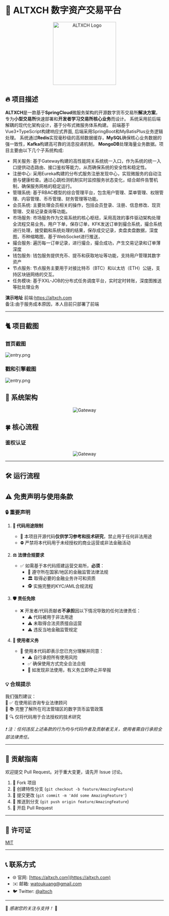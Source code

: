 # 📌 ALTXCH 数字资产交易平台

<p align="center">
  <img src="doc/imgs/logo.png" alt="ALTXCH Logo" width="200">
</p>

## 🔥 项目描述
 
**ALTXCH**是一款基于**SpringCloud**微服务架构的开源数字货币交易所**解决方案**，专为**小型交易所**快速部署和**开发者学习交易所核心业务**而设计。
系统采用前后端解耦的现代化架构设计，基于分布式微服务体系构建。 前端基于Vue3+TypeScript构建响应式界面, 后端采用SpringBoot和MyBatisPlus业务逻辑处理。 系统通过**Redis**实现毫秒级的高频数据缓存，**MySQL**确保核心业务数据的强一致性，**Kafka**构建高可靠的消息投递机制，
**MongoDB**处理海量业务数据。项目主要由以下几个子系统构成:
- 网关服务: 基于Gateway构建的高性能网关系统统一入口，作为系统的统一入口提供动态路由、接口鉴权等能力，从而确保系统的安全性和稳定性。
- 注册中心: 采用Eureka构建的分布式服务注册发现中心，实现微服务的自动注册与健康检查。通过心跳检测机制实时监控服务状态变化，结合邮件告警机制，确保服务网格的稳定运行。
- 管理系统: 基于RBAC模型的综合管理平台，包含用户管理、菜单管理、权限管理、内容管理、币币管理、财务管理等功能。
- 会员系统: 主要处理会员相关的操作，包括会员登录、注册、信息修改、现货管理、交易记录查询等功能。
- 市场服务: 市场服务作为交易系统的核心枢纽，采用高效的事件驱动架构处理全流程交易业务。用户下单，保存订单，KFK发送订单到撮合系统，撮合系统进行处理，接受戳和系统处理的结果，保存成交记录，卖盘卖盘数据，深度图，币种缩略图，基于WebSocket进行推送， 
- 撮合服务: 遍历每一订单记录，进行撮合，撮合成功，产生交易记录和订单薄深度
- 钱包服务: 钱包服务提供充币、提币和获取地址等功能，支持用户管理其数字资产
- 节点服务: 节点服务主要用于对接比特币（BTC）和以太坊（ETH）公链，支持区块链网络的交互。
- 任务模块: 基于XXL-JOB的分布式任务调度平台，实时定时转账，深度图推送等批处理业务


**演示地址**
前端:https://altxch.com  
备注:由于服务成本原因，本人目前只部署了前端

---
## 🐈 项目截图
### 首页截图
![entry.png](doc/imgs/web/entry.png)

### 戳和引擎截图
![entry.png](doc/imgs/web/match.png)

## 🚀 系统架构
<p align="center">
  <img src="doc/imgs/architecture.png" alt="Gateway">
</p>

## 🍀 核心流程

### 鉴权认证
<p align="center">
  <img src="doc/imgs/gateway.png" alt="Gateway">
</p>



---

## 🛠️ 运行流程


## ⚠️ 免责声明与使用条款

### 🔒 重要声明

1. **📜 代码用途限制**
    - 🚫 本项目开源代码**仅供学习参考和技术研究**，禁止用于任何非法用途
    - ⛔ 严禁将本代码用于未经授权的商业运营或非法金融活动

2. **⚖️ 法律合规要求**
    - ✅ 如需基于本代码搭建运营交易所，**必须**：
        - 📑 遵守所在国家/地区的金融监管法律法规
        - 🏛️ 取得必要的金融业务许可和资质
        - 🕵️ 实施完整的KYC/AML合规流程

3. **🛡️ 责任免除**
    - ❌ 开发者/代码贡献者**不承担**因以下情况导致的任何法律责任：
        - ⚠️ 代码被用于非法用途
        - ⚠️ 未取得合法资质擅自运营
        - ⚠️ 违反当地金融监管规定

4. **👤 使用者义务**
    - 🤝 使用本代码即表示您已充分理解并同意：
        - ⚠️ 自行承担所有使用风险
        - ✅ 确保使用方式完全合法合规
        - 🚨 如发现非法使用，有义务立即停止并举报

### 💡 合规提示

我们强烈建议：  
🔹 ✅ 在使用前咨询专业法律顾问  
🔹 📚 完整了解所在司法管辖区的数字货币监管政策  
🔹 🔍 仅将代码用于合法授权的技术研究

*❗ 注：任何违反上述条款的行为均与代码作者及贡献者无关，使用者需自行承担全部法律责任。*

---

## 🤝 贡献指南

欢迎提交 Pull Request。对于重大变更，请先开 Issue 讨论。

1. 🍴 Fork 项目
2. 🌿 创建特性分支 (`git checkout -b feature/AmazingFeature`)
3. 💾 提交更改 (`git commit -m 'Add some AmazingFeature'`)
4. 🚀 推送到分支 (`git push origin feature/AmazingFeature`)
5. 🔄 开启 Pull Request

---

## 📜 许可证

[MIT](https://choosealicense.com/licenses/mit/)

---

## 📞 联系方式

- 🌐 官网: [https://altxch.com](https://altxch.com)
- ✉️ 邮箱: watoukuang@gmail.com
- 🐦 Twitter: [@altxch](https://x.com/watoukuang)

---

💖 *感谢您的关注与支持！* 💖